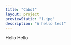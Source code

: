 ```yaml
---
title: "Cabot"
layout: project
previewStatic: "1.jpg"
description: "A hello test"
---
```


Hello Hello
